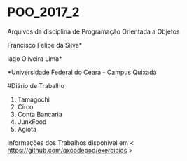 # POO_2017_2

Arquivos da disciplina de Programação Orientada a Objetos

Francisco Felipe da Silva*

Iago Oliveira Lima*


*Universidade Federal do Ceara - Campus Quixadá

#Diário de Trabalho

1. Tamagochi
2. Circo
3. Conta Bancaria
4. JunkFood
5. Agiota

Informações dos Trabalhos disponível em < https://github.com/qxcodepoo/exercicios >

